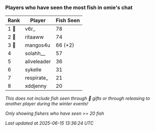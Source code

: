 ### Players who have seen the most fish in omie's chat
| Rank | Player | Fish Seen |
|------|--------|-----------|
| 1 🥇  | v6r_  | 78 |
| 2 🥈  | ritaaww  | 74 |
| 3 🥉  | mangos4u  | 66 (+2) |
| 4  | solahh__  | 57 |
| 5  | aliveleader  | 36 |
| 6  | sykelle  | 31 |
| 7  | respirate_  | 21 |
| 8  | xddjenny  | 20 |

_This does not include fish seen through 🎁 gifts or through releasing to another player during the winter events!_

_Only showing fishers who have seen >= 20 fish_

_Last updated at 2025-06-15 13:36:24 UTC_